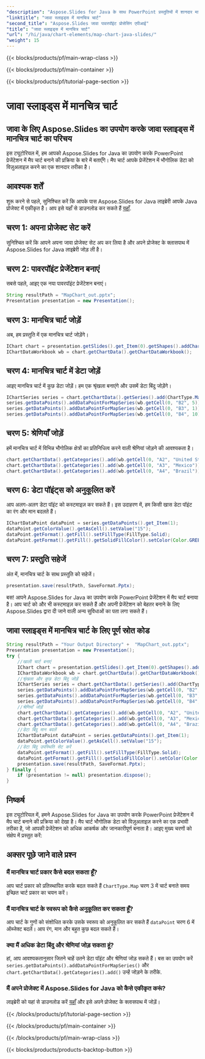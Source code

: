 ```yaml
---
"description": "Aspose.Slides for Java के साथ PowerPoint प्रस्तुतियों में शानदार मानचित्र चार्ट बनाएँ। Java डेवलपर्स के लिए चरण-दर-चरण मार्गदर्शिका और स्रोत कोड।"
"linktitle": "जावा स्लाइड्स में मानचित्र चार्ट"
"second_title": "Aspose.Slides जावा पावरपॉइंट प्रोसेसिंग एपीआई"
"title": "जावा स्लाइड्स में मानचित्र चार्ट"
"url": "/hi/java/chart-elements/map-chart-java-slides/"
"weight": 15
---
```


{{< blocks/products/pf/main-wrap-class >}}

{{< blocks/products/pf/main-container >}}

{{< blocks/products/pf/tutorial-page-section >}}

# जावा स्लाइड्स में मानचित्र चार्ट


## जावा के लिए Aspose.Slides का उपयोग करके जावा स्लाइड्स में मानचित्र चार्ट का परिचय

इस ट्यूटोरियल में, हम आपको Aspose.Slides for Java का उपयोग करके PowerPoint प्रेजेंटेशन में मैप चार्ट बनाने की प्रक्रिया के बारे में बताएँगे। मैप चार्ट आपके प्रेजेंटेशन में भौगोलिक डेटा को विज़ुअलाइज़ करने का एक शानदार तरीका है।

## आवश्यक शर्तें

शुरू करने से पहले, सुनिश्चित करें कि आपके पास Aspose.Slides for Java लाइब्रेरी आपके Java प्रोजेक्ट में एकीकृत है। आप इसे यहाँ से डाउनलोड कर सकते हैं [यहाँ](https://releases.aspose.com/slides/java/).

## चरण 1: अपना प्रोजेक्ट सेट करें

सुनिश्चित करें कि आपने अपना जावा प्रोजेक्ट सेट अप कर लिया है और अपने प्रोजेक्ट के क्लासपाथ में Aspose.Slides for Java लाइब्रेरी जोड़ ली है।

## चरण 2: पावरपॉइंट प्रेजेंटेशन बनाएं

सबसे पहले, आइए एक नया पावरपॉइंट प्रेजेंटेशन बनाएं।

```java
String resultPath = "MapChart_out.pptx";
Presentation presentation = new Presentation();
```

## चरण 3: मानचित्र चार्ट जोड़ें

अब, हम प्रस्तुति में एक मानचित्र चार्ट जोड़ेंगे।

```java
IChart chart = presentation.getSlides().get_Item(0).getShapes().addChart(ChartType.Map, 50, 50, 500, 400, false);
IChartDataWorkbook wb = chart.getChartData().getChartDataWorkbook();
```

## चरण 4: मानचित्र चार्ट में डेटा जोड़ें

आइए मानचित्र चार्ट में कुछ डेटा जोड़ें। हम एक श्रृंखला बनाएंगे और उसमें डेटा बिंदु जोड़ेंगे।

```java
IChartSeries series = chart.getChartData().getSeries().add(ChartType.Map);
series.getDataPoints().addDataPointForMapSeries(wb.getCell(0, "B2", 5));
series.getDataPoints().addDataPointForMapSeries(wb.getCell(0, "B3", 1));
series.getDataPoints().addDataPointForMapSeries(wb.getCell(0, "B4", 10));
```

## चरण 5: श्रेणियाँ जोड़ें

हमें मानचित्र चार्ट में विभिन्न भौगोलिक क्षेत्रों का प्रतिनिधित्व करने वाली श्रेणियां जोड़ने की आवश्यकता है।

```java
chart.getChartData().getCategories().add(wb.getCell(0, "A2", "United States"));
chart.getChartData().getCategories().add(wb.getCell(0, "A3", "Mexico"));
chart.getChartData().getCategories().add(wb.getCell(0, "A4", "Brazil"));
```

## चरण 6: डेटा पॉइंट्स को अनुकूलित करें

आप अलग-अलग डेटा पॉइंट को कस्टमाइज़ कर सकते हैं। इस उदाहरण में, हम किसी खास डेटा पॉइंट का रंग और मान बदलते हैं।

```java
IChartDataPoint dataPoint = series.getDataPoints().get_Item(1);
dataPoint.getColorValue().getAsCell().setValue("15");
dataPoint.getFormat().getFill().setFillType(FillType.Solid);
dataPoint.getFormat().getFill().getSolidFillColor().setColor(Color.GREEN);
```

## चरण 7: प्रस्तुति सहेजें

अंत में, मानचित्र चार्ट के साथ प्रस्तुति को सहेजें।

```java
presentation.save(resultPath, SaveFormat.Pptx);
```

बस! आपने Aspose.Slides for Java का उपयोग करके PowerPoint प्रेजेंटेशन में मैप चार्ट बनाया है। आप चार्ट को और भी कस्टमाइज़ कर सकते हैं और अपनी प्रेजेंटेशन को बेहतर बनाने के लिए Aspose.Slides द्वारा दी जाने वाली अन्य सुविधाओं का पता लगा सकते हैं।

## जावा स्लाइड्स में मानचित्र चार्ट के लिए पूर्ण स्रोत कोड

```java
String resultPath = "Your Output Directory" +  "MapChart_out.pptx";
Presentation presentation = new Presentation();
try {
	//खाली चार्ट बनाएं
	IChart chart = presentation.getSlides().get_Item(0).getShapes().addChart(ChartType.Map, 50, 50, 500, 400, false);
	IChartDataWorkbook wb = chart.getChartData().getChartDataWorkbook();
	//श्रृंखला और कुछ डेटा बिंदु जोड़ें
	IChartSeries series = chart.getChartData().getSeries().add(ChartType.Map);
	series.getDataPoints().addDataPointForMapSeries(wb.getCell(0, "B2", 5));
	series.getDataPoints().addDataPointForMapSeries(wb.getCell(0, "B3", 1));
	series.getDataPoints().addDataPointForMapSeries(wb.getCell(0, "B4", 10));
	//श्रेणियाँ जोड़ें
	chart.getChartData().getCategories().add(wb.getCell(0, "A2", "United States"));
	chart.getChartData().getCategories().add(wb.getCell(0, "A3", "Mexico"));
	chart.getChartData().getCategories().add(wb.getCell(0, "A4", "Brazil"));
	//डेटा बिंदु मान बदलें
	IChartDataPoint dataPoint = series.getDataPoints().get_Item(1);
	dataPoint.getColorValue().getAsCell().setValue("15");
	//डेटा बिंदु उपस्थिति सेट करें
	dataPoint.getFormat().getFill().setFillType(FillType.Solid);
	dataPoint.getFormat().getFill().getSolidFillColor().setColor(Color.GREEN);
	presentation.save(resultPath, SaveFormat.Pptx);
} finally {
	if (presentation != null) presentation.dispose();
}
```

## निष्कर्ष

इस ट्यूटोरियल में, हमने Aspose.Slides for Java का उपयोग करके PowerPoint प्रेजेंटेशन में मैप चार्ट बनाने की प्रक्रिया को देखा है। मैप चार्ट भौगोलिक डेटा को विज़ुअलाइज़ करने का एक प्रभावी तरीका है, जो आपकी प्रेजेंटेशन को अधिक आकर्षक और जानकारीपूर्ण बनाता है। आइए मुख्य चरणों को संक्षेप में प्रस्तुत करें:

## अक्सर पूछे जाने वाले प्रश्न

### मैं मानचित्र चार्ट प्रकार कैसे बदल सकता हूँ?

आप चार्ट प्रकार को प्रतिस्थापित करके बदल सकते हैं `ChartType.Map` चरण 3 में चार्ट बनाते समय इच्छित चार्ट प्रकार का चयन करें।

### मैं मानचित्र चार्ट के स्वरूप को कैसे अनुकूलित कर सकता हूँ?

आप चार्ट के गुणों को संशोधित करके उसके स्वरूप को अनुकूलित कर सकते हैं `dataPoint` चरण 6 में ऑब्जेक्ट बदलें। आप रंग, मान और बहुत कुछ बदल सकते हैं।

### क्या मैं अधिक डेटा बिंदु और श्रेणियां जोड़ सकता हूं?

हां, आप आवश्यकतानुसार जितने चाहें उतने डेटा पॉइंट और श्रेणियां जोड़ सकते हैं। बस का उपयोग करें `series.getDataPoints().addDataPointForMapSeries()` और `chart.getChartData().getCategories().add()` उन्हें जोड़ने के तरीके.

### मैं अपने प्रोजेक्ट में Aspose.Slides for Java को कैसे एकीकृत करूं?

लाइब्रेरी को यहां से डाउनलोड करें [यहाँ](https://releases.aspose.com/slides/java/) और इसे अपने प्रोजेक्ट के क्लासपाथ में जोड़ें।

{{< /blocks/products/pf/tutorial-page-section >}}

{{< /blocks/products/pf/main-container >}}

{{< /blocks/products/pf/main-wrap-class >}}

{{< blocks/products/products-backtop-button >}}